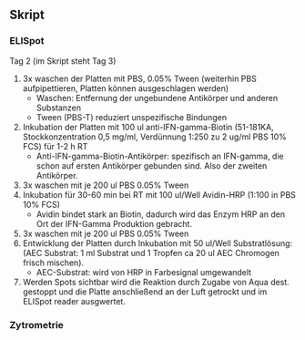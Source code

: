 ## Skript

### ELISpot

Tag 2 (im Skript steht Tag 3)
1. 3x waschen der Platten mit PBS, 0.05% Tween (weiterhin PBS aufpipettieren, Platten können ausgeschlagen werden)
	- Waschen: Entfernung der ungebundene Antikörper und anderen Substanzen
	- Tween (PBS-T) reduziert unspezifische Bindungen
2. Inkubation der Platten mit 100 ul anti-IFN-gamma-Biotin (51-181KA, Stockkonzentration 0,5 mg/ml, Verdünnung 1:250 zu 2 ug/ml PBS 10% FCS) für 1-2 h RT
	- Anti-IFN-gamma-Biotin-Antikörper: spezifisch an IFN-gamma, die schon auf ersten Antikörper gebunden sind. Also der zweiten Antikörper.
3. 3x waschen mit je 200 ul PBS 0.05% Tween
4. Inkubation für 30-60 min bei RT mit 100 ul/Well Avidin-HRP (1:100 in PBS 10% FCS)
	- Avidin bindet stark an Biotin, dadurch wird das Enzym HRP an den Ort der IFN-Gamma Produktion gebracht.
5. 3x waschen mit je 200 ul PBS 0.05% Tween
6. Entwicklung der Platten durch Inkubation mit 50 ul/Well Substratlösung: (AEC Substrat: 1 ml Substrat und 1 Tropfen ca 20 ul AEC Chromogen frisch mischen).
	- AEC-Substrat: wird von HRP in Farbesignal umgewandelt
7. Werden Spots sichtbar wird die Reaktion durch Zugabe von Aqua dest. gestoppt und die Platte anschließend an der Luft getrockt und im ELISpot reader ausgwertet.

### Zytrometrie

